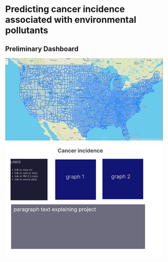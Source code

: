 
# Predicting cancer incidence associated with environmental pollutants

## Preliminary Dashboard

![Image_name](Resources/preliminary_map.png) 

![Image_name](Resources/preliminary_dashboard2.png) 


